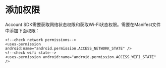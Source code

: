 # 添加权限<a name="ZH-CN_TOPIC_0000001073894231"></a>

Account SDK需要获取网络状态权限和获取Wi-Fi状态权限。需要在Manifest文件中添加下面权限：

```
<!--check network permissions-->
<uses-permission android:name="android.permission.ACCESS_NETWORK_STATE" />
<!--check wifi state-->
<uses-permission android:name="android.permission.ACCESS_WIFI_STATE" />
```


